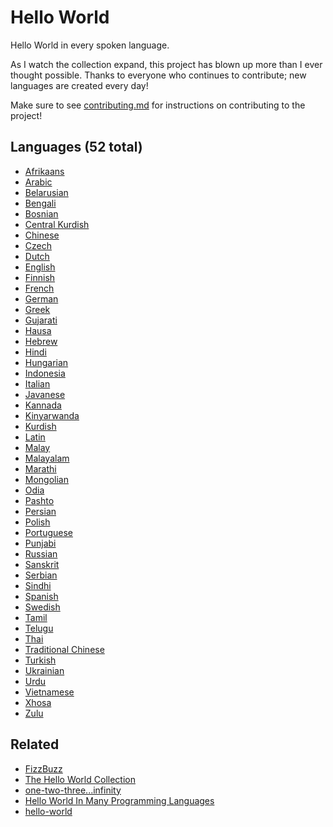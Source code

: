 # Hello World

Hello World in every spoken language.

As I watch the collection expand, this project has blown up more than I ever thought possible.
Thanks to everyone who continues to contribute; new languages are created every day!

Make sure to see [contributing.md](/contributing.md) for instructions on contributing to the project!

<!--Languages start-->
## Languages (52 total)

* [Afrikaans](a/Afrikaans)
* [Arabic](a/Arabic)
* [Belarusian](b/Belarusian)
* [Bengali](b/Bengali)
* [Bosnian](b/Bosnian)
* [Central Kurdish](c/Central%20Kurdish)
* [Chinese](c/Chinese)
* [Czech](c/Czech)
* [Dutch](d/Dutch)
* [English](e/English)
* [Finnish](f/Finnish)
* [French](f/French)
* [German](g/German)
* [Greek](g/Greek)
* [Gujarati](g/Gujarati)
* [Hausa](h/Hausa)
* [Hebrew](h/Hebrew)
* [Hindi](h/Hindi)
* [Hungarian](h/Hungarian)
* [Indonesia](i/Indonesia)
* [Italian](i/Italian)
* [Javanese](j/Javanese)
* [Kannada](k/Kannada)
* [Kinyarwanda](k/Kinyarwanda)
* [Kurdish](k/Kurdish)
* [Latin](l/Latin)
* [Malay](m/Malay)
* [Malayalam](m/Malayalam)
* [Marathi](m/Marathi)
* [Mongolian](m/Mongolian)
* [Odia](o/Odia)
* [Pashto](p/Pashto)
* [Persian](p/Persian)
* [Polish](p/Polish)
* [Portuguese](p/Portuguese)
* [Punjabi](p/Punjabi)
* [Russian](r/Russian)
* [Sanskrit](s/Sanskrit)
* [Serbian](s/Serbian)
* [Sindhi](s/Sindhi)
* [Spanish](s/Spanish)
* [Swedish](s/Swedish)
* [Tamil](t/Tamil)
* [Telugu](t/Telugu)
* [Thai](t/Thai)
* [Traditional Chinese](t/Traditional%20Chinese)
* [Turkish](t/Turkish)
* [Ukrainian](u/Ukrainian)
* [Urdu](u/Urdu)
* [Vietnamese](v/Vietnamese)
* [Xhosa](x/Xhosa)
* [Zulu](z/Zulu)
<!--Languages end-->

## Related

- [FizzBuzz](https://github.com/zenware/FizzBuzz)
- [The Hello World Collection](http://helloworldcollection.de/)
- [one-two-three...infinity](https://github.com/clarkzjw/one-two-three...infinity)
- [Hello World In Many Programming Languages](https://wiki.c2.com/?HelloWorldInManyProgrammingLanguages)
- [hello-world](https://github.com/leachim6/hello-world)
